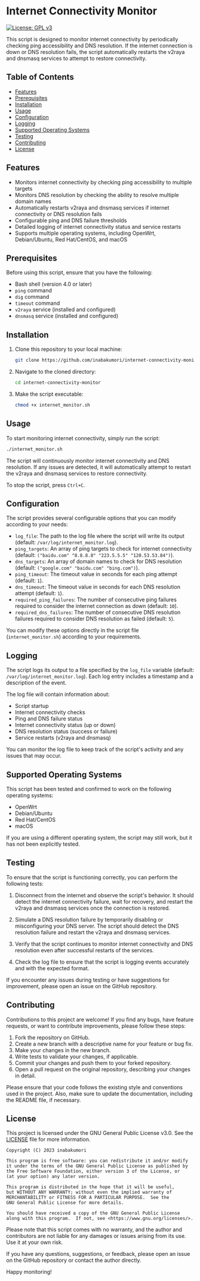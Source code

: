 # Internet Connectivity Monitor

[![License: GPL v3](https://img.shields.io/badge/License-GPLv3-blue.svg)](https://www.gnu.org/licenses/gpl-3.0)

This script is designed to monitor internet connectivity by periodically checking ping accessibility and DNS resolution. If the internet connection is down or DNS resolution fails, the script automatically restarts the v2raya and dnsmasq services to attempt to restore connectivity.

## Table of Contents

- [Features](#features)
- [Prerequisites](#prerequisites)
- [Installation](#installation)
- [Usage](#usage)
- [Configuration](#configuration)
- [Logging](#logging)
- [Supported Operating Systems](#supported-operating-systems)
- [Testing](#testing)
- [Contributing](#contributing)
- [License](#license)

## Features

- Monitors internet connectivity by checking ping accessibility to multiple targets
- Monitors DNS resolution by checking the ability to resolve multiple domain names
- Automatically restarts v2raya and dnsmasq services if internet connectivity or DNS resolution fails
- Configurable ping and DNS failure thresholds
- Detailed logging of internet connectivity status and service restarts
- Supports multiple operating systems, including OpenWrt, Debian/Ubuntu, Red Hat/CentOS, and macOS

## Prerequisites

Before using this script, ensure that you have the following:

- Bash shell (version 4.0 or later)
- `ping` command
- `dig` command
- `timeout` command
- `v2raya` service (installed and configured)
- `dnsmasq` service (installed and configured)

## Installation

1. Clone this repository to your local machine:

   ```bash
   git clone https://github.com/inabakumori/internet-connectivity-monitor.git
   ```

2. Navigate to the cloned directory:

   ```bash
   cd internet-connectivity-monitor
   ```

3. Make the script executable:

   ```bash
   chmod +x internet_monitor.sh
   ```

## Usage

To start monitoring internet connectivity, simply run the script:

```bash
./internet_monitor.sh
```

The script will continuously monitor internet connectivity and DNS resolution. If any issues are detected, it will automatically attempt to restart the v2raya and dnsmasq services to restore connectivity.

To stop the script, press `Ctrl+C`.

## Configuration

The script provides several configurable options that you can modify according to your needs:

- `log_file`: The path to the log file where the script will write its output (default: `/var/log/internet_monitor.log`).
- `ping_targets`: An array of ping targets to check for internet connectivity (default: `("baidu.com" "8.8.8.8" "223.5.5.5" "120.53.53.84")`).
- `dns_targets`: An array of domain names to check for DNS resolution (default: `("google.com" "baidu.com" "bing.com")`).
- `ping_timeout`: The timeout value in seconds for each ping attempt (default: `1`).
- `dns_timeout`: The timeout value in seconds for each DNS resolution attempt (default: `1`).
- `required_ping_failures`: The number of consecutive ping failures required to consider the internet connection as down (default: `10`).
- `required_dns_failures`: The number of consecutive DNS resolution failures required to consider DNS resolution as failed (default: `5`).

You can modify these options directly in the script file (`internet_monitor.sh`) according to your requirements.

## Logging

The script logs its output to a file specified by the `log_file` variable (default: `/var/log/internet_monitor.log`). Each log entry includes a timestamp and a description of the event.

The log file will contain information about:

- Script startup
- Internet connectivity checks
- Ping and DNS failure status
- Internet connectivity status (up or down)
- DNS resolution status (success or failure)
- Service restarts (v2raya and dnsmasq)

You can monitor the log file to keep track of the script's activity and any issues that may occur.

## Supported Operating Systems

This script has been tested and confirmed to work on the following operating systems:

- OpenWrt
- Debian/Ubuntu
- Red Hat/CentOS
- macOS

If you are using a different operating system, the script may still work, but it has not been explicitly tested.

## Testing

To ensure that the script is functioning correctly, you can perform the following tests:

1. Disconnect from the internet and observe the script's behavior. It should detect the internet connectivity failure, wait for recovery, and restart the v2raya and dnsmasq services once the connection is restored.

2. Simulate a DNS resolution failure by temporarily disabling or misconfiguring your DNS server. The script should detect the DNS resolution failure and restart the v2raya and dnsmasq services.

3. Verify that the script continues to monitor internet connectivity and DNS resolution even after successful restarts of the services.

4. Check the log file to ensure that the script is logging events accurately and with the expected format.

If you encounter any issues during testing or have suggestions for improvement, please open an issue on the GitHub repository.

## Contributing

Contributions to this project are welcome! If you find any bugs, have feature requests, or want to contribute improvements, please follow these steps:

1. Fork the repository on GitHub.
2. Create a new branch with a descriptive name for your feature or bug fix.
3. Make your changes in the new branch.
4. Write tests to validate your changes, if applicable.
5. Commit your changes and push them to your forked repository.
6. Open a pull request on the original repository, describing your changes in detail.

Please ensure that your code follows the existing style and conventions used in the project. Also, make sure to update the documentation, including the README file, if necessary.

## License

This project is licensed under the GNU General Public License v3.0. See the [LICENSE](LICENSE) file for more information.

```
Copyright (C) 2023 inabakumori

This program is free software: you can redistribute it and/or modify
it under the terms of the GNU General Public License as published by
the Free Software Foundation, either version 3 of the License, or
(at your option) any later version.

This program is distributed in the hope that it will be useful,
but WITHOUT ANY WARRANTY; without even the implied warranty of
MERCHANTABILITY or FITNESS FOR A PARTICULAR PURPOSE.  See the
GNU General Public License for more details.

You should have received a copy of the GNU General Public License
along with this program.  If not, see <https://www.gnu.org/licenses/>.
```

Please note that this script comes with no warranty, and the author and contributors are not liable for any damages or issues arising from its use. Use it at your own risk.

If you have any questions, suggestions, or feedback, please open an issue on the GitHub repository or contact the author directly.

Happy monitoring!
